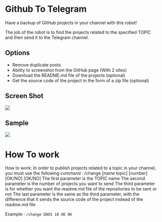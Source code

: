 # Github To Telegram

Have a backup of GitHub projects in your channel with this robot! 

The job of the robot is to find the projects related to the specified TOPIC and then send it to the Telegram channel. 

## Options

- Remove duplicate posts
- Ability to screenshot from the GitHub page (With 2 sites)
- Download the README.md file of the projects (optional)
- Get the source code of the project in the form of a zip file (optional)


## Screen Shot

<img src="https://github.com/esfelurm/Github-To-Telegram/assets/104654028/1720fa9e-515c-4873-9795-368036ed02b7">


## Sample 

<img src="https://github.com/esfelurm/Github-To-Telegram/assets/104654028/4b44ed4b-0324-4c51-83e9-fdb89c567871">


# How To work

How to work: 
In order to publish projects related to a topic in your channel, you must use the following command :
/change [name topic] [number] [OK/NO] [OK/NO] 
The first parameter is the TOPIC name The second parameter is the number of projects you want to send The third parameter is for whether you want the readme.md file of the repositories to be sent or not The last parameter is the same as the third parameter, with the difference that it sends the source code of the project instead of the readme.md file 

Example : ```/change DDOS 10 OK OK```
